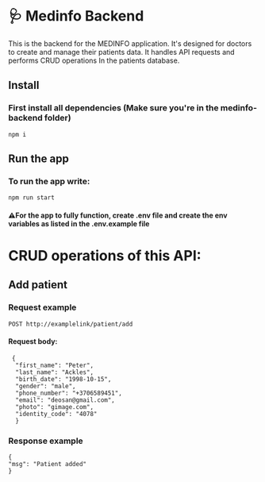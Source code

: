 # :stethoscope: Medinfo Backend

This is the backend for the MEDINFO application.
It's designed for doctors to create and manage their patients data. 
It handles API requests and performs CRUD operations 
In the patients database.

## Install
### First install all dependencies (Make sure you're in the medinfo-backend folder) 
    npm i

## Run the app
### To run the app write:
    npm run start
#### :warning:For the app to fully function, create .env file and create the env variables as listed in the .env.example file 

# CRUD operations of this API:

## Add patient

### Request example

`POST http://examplelink/patient/add`
#### Request body:
     {
      "first_name": "Peter",
      "last_name": "Ackles",
      "birth_date": "1998-10-15",
      "gender": "male",
      "phone_number": "+3706589451",
      "email": "deosan@gmail.com",
      "photo": "gimage.com",
      "identity_code": "4078"
      }

### Response  example

    {
    "msg": "Patient added"
    }



